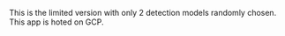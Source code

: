 This is the limited version with only 2 detection models randomly chosen. This app is hoted on GCP.
